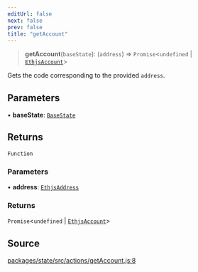 ```yaml
---
editUrl: false
next: false
prev: false
title: "getAccount"
---
```


> **getAccount**(`baseState`): (`address`) => `Promise`\<`undefined` \| [`EthjsAccount`](/reference/tevm/utils/classes/ethjsaccount/)\>

Gets the code corresponding to the provided `address`.

## Parameters

• **baseState**: [`BaseState`](/reference/tevm/state/type-aliases/basestate/)

## Returns

`Function`

### Parameters

• **address**: [`EthjsAddress`](/reference/tevm/utils/classes/ethjsaddress/)

### Returns

`Promise`\<`undefined` \| [`EthjsAccount`](/reference/tevm/utils/classes/ethjsaccount/)\>

## Source

[packages/state/src/actions/getAccount.js:8](https://github.com/evmts/tevm-monorepo/blob/main/packages/state/src/actions/getAccount.js#L8)
